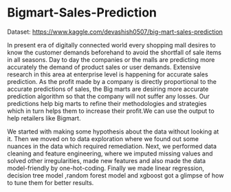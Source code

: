 # Bigmart-Sales-Prediction

Dataset: https://www.kaggle.com/devashish0507/big-mart-sales-prediction

In present era of digitally connected world every shopping mall desires to know the customer demands beforehand to avoid the shortfall of sale items in all seasons. Day to day the companies or the malls are predicting more accurately the demand of product sales or user demands. Extensive research in this area at enterprise level is happening for accurate sales prediction. As the profit made by a company is directly proportional to the accurate predictions of sales, the Big marts are desiring more accurate prediction algorithm so that the company will not suffer any losses. Our predictions help big marts to refine their methodologies and strategies which in turn helps them to increase their profit.We can use the output to help retailers like Bigmart.

We started with making some hypothesis about the data without looking at it. Then we moved on to data exploration where we found out some nuances in the data which required remediation. Next, we performed data cleaning and feature engineering, where we imputed missing values and solved other irregularities, made new features and also made the data model-friendly by one-hot-coding. Finally we made linear regression, decision tree model ,random forest model and xgboost got a glimpse of how to tune them for better results.


